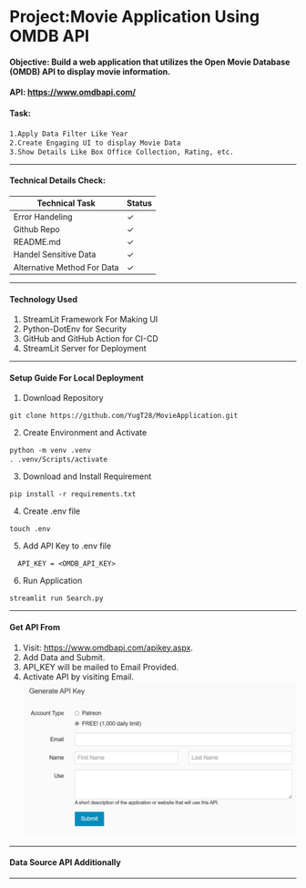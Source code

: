 # Project:Movie Application Using OMDB API
#### Objective: Build a web application that utilizes the Open Movie Database (OMDB) API to display movie information.

#### API: https://www.omdbapi.com/

#### Task:
    1.Apply Data Filter Like Year
    2.Create Engaging UI to display Movie Data
    3.Show Details Like Box Office Collection, Rating, etc.
____
#### Technical Details Check:

| Technical Task              | Status   |
|-----------------------------|----------|
| Error Handeling             | &check;  |
| Github Repo                 | &check;  |
| README.md                   | &check;  |
| Handel Sensitive Data       | &check;  |
| Alternative Method For Data | &check;  |


____
#### Technology Used
1. StreamLit Framework For Making UI
2. Python-DotEnv for Security
3. GitHub and GitHub Action for CI-CD
4. StreamLit Server for Deployment

____



#### Setup Guide For Local Deployment
1. Download Repository
```shell 
git clone https://github.com/YugT28/MovieApplication.git
```
2. Create Environment and Activate
```shell 
python -m venv .venv
. .venv/Scripts/activate
```
3. Download and Install Requirement
```shell 
pip install -r requirements.txt
```
4. Create .env file
```shell 
touch .env
```

5. Add API Key to .env file 
```text
  API_KEY = <OMDB_API_KEY>
```
6. Run Application 
```shell 
streamlit run Search.py
```
____

#### Get API From 
1. Visit: https://www.omdbapi.com/apikey.aspx.
2. Add Data and Submit.
3. API_KEY will be mailed to Email Provided.
4. Activate API by visiting Email.
![img.png](img.png)
____

#### Data Source API Additionally

____



